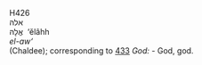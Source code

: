 <body>
  <p>H426<br>  אלהּ  <br> אֱלָהּ  ‎  ‘ĕlâhh  <br><i>el-aw‘ </i><br>(Chaldee); corresponding to <a href="h0433.htm">433</a>  <i>God: - </i>God, god.<br></p>
 </body>